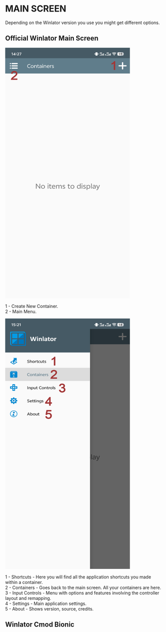# MAIN SCREEN

Depending on the Winlator version you use you might get different options.

## Official Winlator Main Screen


<img src="/docs/images/main_screen/main_screen.jpg" width="400" height="800" alt="Main Screen" />  

1 - Create New Container.  
2 - Main Menu.

<img src="/docs/images/main_screen/main_menu.jpg" width="400" height="800" alt="Main Menu" />

1 - Shortcuts - Here you will find all the application shortcuts you made within a container.  
2 - Containers - Goes back to the main screen. All your containers are here.  
3 - Input Controls - Menu with options and features involving the controller layout and remapping.  
4 - Settings - Main application settings.  
5 - About - Shows version, source, credits.  

## Winlator Cmod Bionic
